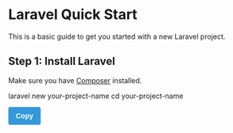 # Laravel Quick Start

This is a basic guide to get you started with a new Laravel project.

## Step 1: Install Laravel

Make sure you have [Composer](https://getcomposer.org/) installed.

laravel new your-project-name
cd your-project-name

<button id="copyButton" class="copy-button" data-clipboard-text="laravel new your-project-name
cd your-project-name">Copy</button>

<style>
    .copy-button {
        display: inline-block;
        padding: 10px 15px;
        font-size: 14px;
        font-weight: bold;
        color: #fff;
        background-color: #3498db;
        border: none;
        border-radius: 4px;
        cursor: pointer;
    }

    .copy-button:hover {
        background-color: #2980b9;
    }
</style>

<script src="https://cdnjs.cloudflare.com/ajax/libs/clipboard.js/2.0.8/clipboard.min.js"></script>
<script>
    var clipboard = new ClipboardJS('#copyButton');

    clipboard.on('success', function (e) {
        alert('Command copied to clipboard!');
        e.clearSelection();
    });

    clipboard.on('error', function (e) {
        console.error('Error copying command to clipboard:', e);
    });
</script>


